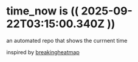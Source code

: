 # time_now is (( 2025-09-22T03:15:00.340Z ))

an automated repo that shows the currnent time

inspired by [breakingheatmap](https://github.com/breakingheatmap/breakingheatmap)
